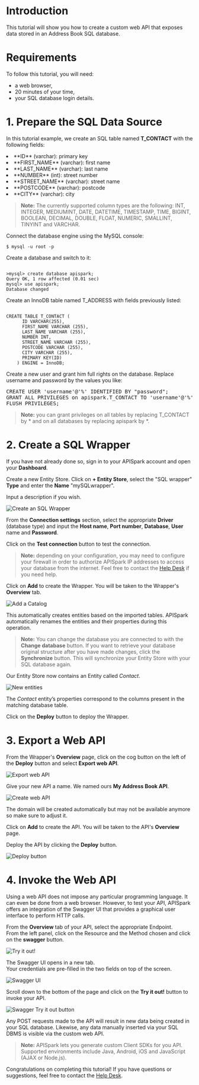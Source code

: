 # Introduction

This tutorial will show you how to create a custom web API that exposes data stored in an Address Book SQL database.

# Requirements

To follow this tutorial, you will need:

*   a web browser,
*   20 minutes of your time,
*   your SQL database login details.

# 1. Prepare the SQL Data Source

In this tutorial example, we create an SQL table named **T_CONTACT** with the following fields:

<li>**ID** (varchar): primary key</li>
<li>**FIRST_NAME** (varchar): first name</li>
<li>**LAST_NAME** (varchar): last name</li>
<li>**NUMBER** (int): street number</li>
<li>**STREET_NAME** (varchar): street name</li>
<li>**POSTCODE** (varchar): postcode</li>
<li>**CITY** (varchar): city</li>

>**Note:** The currently supported column types are the following: INT, INTEGER, MEDIUMINT, DATE, DATETIME, TIMESTAMP, TIME, BIGINT, BOOLEAN, DECIMAL, DOUBLE, FLOAT, NUMERIC, SMALLINT, TINYINT and VARCHAR.

Connect the database engine using the MySQL console:

<pre lang="mysql"><code>$ mysql -u root -p </code></pre>

Create a database and switch to it:

<pre lang="mysql"><code>
>mysql> create database apispark;
Query OK, 1 row affected (0.01 sec)
mysql> use apispark;
Database changed
</code></pre>

Create an InnoDB table named T_ADDRESS with fields previously listed:

<pre lang="mysql"><code>
CREATE TABLE T_CONTACT (
	  ID VARCHAR(255),
	  FIRST_NAME VARCHAR (255),
	  LAST_NAME VARCHAR (255),
	  NUMBER INT,
	  STREET_NAME VARCHAR (255),
	  POSTCODE VARCHAR (255),
	  CITY VARCHAR (255),
	  PRIMARY KEY(ID)
	) ENGINE = InnoDB;
</code></pre>

Create a new user and grant him full rights on the database. Replace username and password by the values you like:

<pre>CREATE USER 'username'@'%' IDENTIFIED BY "password";
GRANT ALL PRIVILEGES on apispark.T_CONTACT TO 'username'@'%';
FLUSH PRIVILEGES;
</pre>

>**Note:** you can grant privileges on all tables by replacing T_CONTACT by \* and on all databases by replacing apispark by \*.


# 2. Create a SQL Wrapper

If you have not already done so, sign in to your APISpark account and open your **Dashboard**.

Create a new Entity Store. Click on **+ Entity Store**, select the "SQL wrapper" **Type** and enter the **Name** "mySQLwrapper".

Input a description if you wish.

![Create an SQL Wrapper](images/create-sql-wrapper.jpg "Create an SQL Wrapper")

From the **Connection settings** section, select the appropriate **Driver** (database type) and input the **Host name**, **Port number**, **Database**, **User** name and **Password**.

Click on the **Test connection** button to test the connection.

>**Note:** depending on your configuration, you may need to configure your firewall in order to authorize APISpark IP addresses to access your database from the internet. Feel free to contact the <a href="http://support.restlet.com/" target="_blank">Help Desk</a> if you need help.

Click on **Add** to create the Wrapper. You will be taken to the Wrapper's **Overview** tab.

![Add a Catalog](images/settings-tab.jpg "Add a Catalog")

This automatically creates entities based on the imported tables. APISpark automatically renames the entities and their properties during this operation.

>**Note:** You can change the database you are connected to with the **Change database** button. If you want to retrieve your database original structure after you have made changes, click the **Synchronize** button. This will synchronize your Entity Store with your SQL database again.

Our Entity Store now contains an Entity called *Contact*.

![New entities](images/new-sql-entities.jpg "New SQL entities")

The *Contact* entity’s properties correspond to the columns present in the matching database table.

Click on the **Deploy** button to deploy the Wrapper.

# 3. Export a Web API

From the Wrapper's **Overview** page, click on the cog button on the left of the **Deploy** button and select **Export web API**.

![Export web API](images/export-api-from-sql.jpg "Export web API")

Give your new API a name. We named ours **My Address Book API**.

![Create web API](images/create-api-from-sql.jpg "Create web API")

The domain will be created automatically but may not be available anymore so make sure to adjust it.

Click on **Add** to create the API. You will be taken to the API's **Overview** page.

Deploy the API by clicking the **Deploy** button.

![Deploy button](images/deploy-button-address-book.jpg "Deploy button")

# 4. Invoke the Web API

Using a web API does not impose any particular programming language. It can even be done from a web browser. However, to test your API, APISpark offers an integration of the Swagger UI that provides a graphical user interface to perform HTTP calls.

From the **Overview** tab of your API, select the appropriate Endpoint.  
From the left panel, click on the Resource and the Method chosen and click on the **swagger** button.

![Try it out!](images/02swagger-button.jpg "Try it out!")

The Swagger UI opens in a new tab.  
Your credentials are pre-filled in the two fields on top of the screen.

![Swagger UI](images/02swagger-ui.jpg "Swagger UI")

Scroll down to the bottom of the page and click on the **Try it out!** button to invoke your API.

![Swagger Try it out button](images/02swagger-try-it-out-button.jpg "Swagger Try it out button")

Any POST requests made to the API will result in new data being created in your SQL database. Likewise, any data manually inserted via your SQL DBMS is visible via the custom web API.

>**Note:** APISpark lets you generate custom Client SDKs for you API. Supported environments include Java, Android, iOS and JavaScript (AJAX or Node.js).

Congratulations on completing this tutorial! If you have questions or suggestions, feel free to contact the <a href="http://support.restlet.com/" target="_blank">Help Desk</a>.
